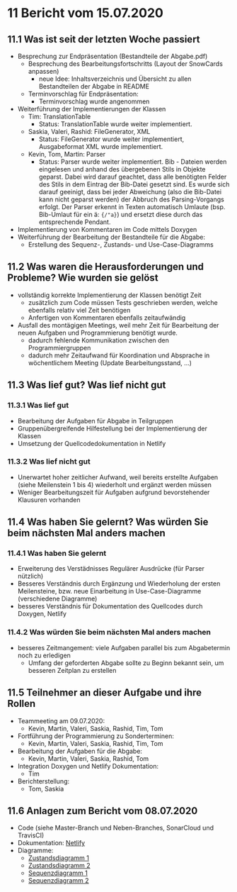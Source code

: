 # 11 Bericht vom 15.07.2020
  
## 11.1  Was ist seit der letzten Woche passiert

+ Besprechung zur Endpräsentation (Bestandteile der Abgabe.pdf)
  + Besprechung des Bearbeitungsfortschritts (Layout der SnowCards anpassen)
    + neue Idee: Inhaltsverzeichnis und Übersicht zu allen Bestandteilen der Abgabe in README
  + Terminvorschlag für Endpräsentation:
    + Terminvorschlag wurde angenommen
+ Weiterführung der Implementierungen der Klassen
  + Tim: TranslationTable
    + Status: TranslationTable wurde weiter implementiert.
  + Saskia, Valeri, Rashid:  FileGenerator, XML
    + Status: FileGenerator wurde weiter implementiert, Ausgabeformat XML wurde implementiert. 
  + Kevin, Tom, Martin: Parser
    + Status: Parser wurde weiter implementiert. Bib - Dateien werden eingelesen und anhand des übergebenen Stils in Objekte geparst. Dabei wird darauf geachtet, dass alle benötigten Felder des Stils in dem Eintrag der Bib-Datei gesetzt sind. Es wurde sich darauf geeinigt, dass bei jeder Abweichung (also die Bib-Datei kann nicht geparst werden) der Abbruch des Parsing-Vorgangs erfolgt. Der Parser erkennt in Texten automatisch Umlaute (bsp. Bib-Umlaut für ein ä: `{/"a}`) und ersetzt diese durch das entsprechende Pendant.
+ Implementierung von Kommentaren im Code mittels Doxygen
+ Weiterführung der Bearbeitung der Bestandteile für die Abgabe:
    + Erstellung des Sequenz-, Zustands- und Use-Case-Diagramms

## 11.2 Was waren die Herausforderungen und Probleme? Wie wurden sie gelöst

+ vollständig korrekte Implementierung der Klassen benötigt Zeit
  + zusätzlich zum Code müssen Tests geschrieben werden, welche ebenfalls relativ viel Zeit benötigen
  + Anfertigen von Kommentaren ebenfalls zeitaufwändig
+ Ausfall des montägigen Meetings, weil mehr Zeit für Bearbeitung der neuen Aufgaben und Programmierung benötigt wurde.
  + dadurch fehlende Kommunikation zwischen den Programmiergruppen
  + dadurch mehr Zeitaufwand für Koordination und Absprache in wöchentlichem Meeting (Update Bearbeitungsstand, ...)

## 11.3 Was lief gut? Was lief nicht gut

### 11.3.1 Was lief gut

+ Bearbeitung der Aufgaben für Abgabe in Teilgruppen
+ Gruppenübergreifende Hilfestellung bei der Implementierung der Klassen
+ Umsetzung der Quellcodedokumentation in Netlify

### 11.3.2 Was lief nicht gut

+ Unerwartet hoher zeitlicher Aufwand, weil bereits erstellte Aufgaben (siehe Meilenstein 1 bis 4) wiederholt und ergänzt werden müssen
+ Weniger Bearbeitungszeit für Aufgaben aufgrund bevorstehender Klausuren vorhanden

## 11.4 Was haben Sie gelernt? Was würden Sie beim nächsten Mal anders machen

### 11.4.1 Was haben Sie gelernt

+ Erweiterung des Verstädnisses Regulärer Ausdrücke (für Parser nützlich)
+ Besseres Verständnis durch Ergänzung und Wiederholung der ersten Meilensteine, bzw. neue Einarbeitung in Use-Case-Diagramme  (verschiedene Diagramme)
+ besseres Verständnis für Dokumentation des Quellcodes durch Doxygen, Netlify

### 11.4.2 Was würden Sie beim nächsten Mal anders machen

+ besseres Zeitmangement: viele Aufgaben parallel bis zum Abgabetermin noch zu erledigen
    + Umfang der geforderten Abgabe sollte zu Beginn bekannt sein, um besseren Zeitplan zu erstellen

## 11.5 Teilnehmer an dieser Aufgabe und ihre Rollen

+ Teammeeting am 09.07.2020:
  + Kevin, Martin, Valeri, Saskia, Rashid, Tim, Tom
+ Fortführung der Programmierung zu Sonderterminen:
  + Kevin, Martin, Valeri, Saskia, Rashid, Tim, Tom
+ Bearbeitung der Aufgaben für die Abgabe:
  + Kevin, Martin, Valeri, Saskia, Rashid, Tom
+ Integration Doxygen und Netlify Dokumentation:
  + Tim
+ Berichterstellung:
  + Tom, Saskia

## 11.6 Anlagen zum Bericht vom 08.07.2020

+ Code (siehe Master-Branch und Neben-Branches, SonarCloud und TravisCI)
+ Dokumentation: [Netlify](https://bibparser.timkante.dev "Doxygen")
+ Diagramme:
  + [Zustandsdiagramm 1][state1]
  + [Zustandsdiagramm 2][state2]
  + [Sequenzdiagramm 1][seq1]
  + [Sequenzdiagramm 2][seq2]

[state1]: ./../milestone4/statediagram/Zustandsdia2.jpg "erstes neues Zustandsdiagramm"
[state2]: ./../milestone4/statediagram/Zustandsdia3.jpg "zweites neues Zustandsdiagramm"
[seq1]: ./../milestone4/sequenzdiagram/SequenzDia2.jpg "erstes neues Sequenzdiagramm"
[seq2]: ./../milestone4/sequenzdiagram/SequenzDia3.jpg "zweites neues Sequenzdiagramm"
